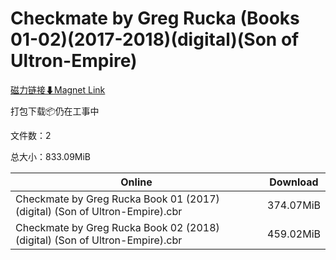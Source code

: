 # Checkmate by Greg Rucka (Books 01-02)(2017-2018)(digital)(Son of Ultron-Empire)

[磁力链接⬇Magnet Link](magnet:?xt=urn:btih:3f12aa21de7516a5d6cbb1d3ca9a03e16f5f053d&dn=Checkmate%20by%20Greg%20Rucka%20%28Books%2001-02%29%282017-2018%29%28digital%29%28Son%20of%20Ultron-Empire%29)

打包下载📦仍在工事中

文件数：2

总大小：833.09MiB

Online | Download
--- | ---
Checkmate by Greg Rucka Book 01 (2017) (digital) (Son of Ultron-Empire).cbr | 374.07MiB
Checkmate by Greg Rucka Book 02 (2018) (digital) (Son of Ultron-Empire).cbr | 459.02MiB